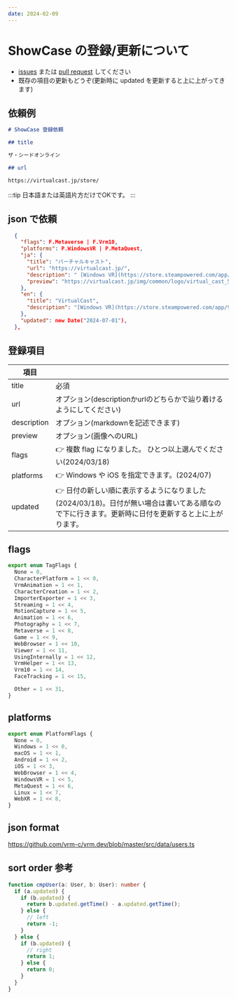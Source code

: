 ```yaml
---
date: 2024-02-09
---
```


# ShowCase の登録/更新について

- [issues](https://github.com/vrm-c/vrm.dev/issues) または [pull request](https://github.com/vrm-c/vrm.dev/pulls) してください
- 既存の項目の更新もどうぞ(更新時に updated を更新すると上に上がってきます)

## 依頼例

```md
# ShowCase 登録依頼

## title

ザ・シードオンライン

## url

https://virtualcast.jp/store/
```

:::tip 日本語または英語片方だけでOKです。
:::

## json で依頼

```json
  {
    "flags": F.Metaverse | F.Vrm10,
    "platforms": P.WindowsVR | P.MetaQuest,
    "ja": {
      "title": "バーチャルキャスト",
      "url": "https://virtualcast.jp/",
      "description": " [Windows VR](https://store.steampowered.com/app/947890/VirtualCast/), [Oculus Quest](https://www.oculus.com/experiences/quest/4174249979259348/)",
      "preview": "https://virtualcast.jp/img/common/logo/virtual_cast_570_270_white.png"
    },
    "en": {
      "title": "VirtualCast",
      "description": "[Windows VR](https://store.steampowered.com/app/947890/VirtualCast/), [Oculus Quest](https://www.oculus.com/experiences/quest/4174249979259348/)",
    },
    "updated": new Date("2024-07-01"),
  },
```

## 登録項目

| 項目        |                                                                                                                                                   |
| ----------- | ------------------------------------------------------------------------------------------------------------------------------------------------- |
| title       | 必須                                                                                                                                              |
| url         | オプション(descriptionかurlのどちらかで辿り着けるようにしてください)                                                                              |
| description | オプション(markdownを記述できます)                                                                                                                |
| preview     | オプション(画像へのURL)                                                                                                                           |
| flags       | 👉 複数 flag になりました。 ひとつ以上選んでください(2024/03/18)                                                                                  |
| platforms   | 👉 Windows や iOS を指定できます。(2024/07)                                                                                                       |
| updated     | 👉 日付の新しい順に表示するようになりました(2024/03/18)。日付が無い場合は書いてある順なので下に行きます。更新時に日付を更新すると上に上がります。 |

## flags

```typescript
export enum TagFlags {
  None = 0,
  CharacterPlatform = 1 << 0,
  VrmAnimation = 1 << 1,
  CharacterCreation = 1 << 2,
  ImporterExporter = 1 << 3,
  Streaming = 1 << 4,
  MotionCapture = 1 << 5,
  Animation = 1 << 6,
  Photography = 1 << 7,
  Metaverse = 1 << 8,
  Game = 1 << 9,
  WebBrowser = 1 << 10,
  Viewer = 1 << 11,
  UsingInternally = 1 << 12,
  VrmHelper = 1 << 13,
  Vrm10 = 1 << 14,
  FaceTracking = 1 << 15,

  Other = 1 << 31,
}
```

## platforms

```typescript
export enum PlatformFlags {
  None = 0,
  Windows = 1 << 0,
  macOS = 1 << 1,
  Android = 1 << 2,
  iOS = 1 << 3,
  WebBrowser = 1 << 4,
  WindowsVR = 1 << 5,
  MetaQuest = 1 << 6,
  Linux = 1 << 7,
  WebXR = 1 << 8,
}
```

## json format

https://github.com/vrm-c/vrm.dev/blob/master/src/data/users.ts

## sort order 参考

```ts
function cmpUser(a: User, b: User): number {
  if (a.updated) {
    if (b.updated) {
      return b.updated.getTime() - a.updated.getTime();
    } else {
      // left
      return -1;
    }
  } else {
    if (b.updated) {
      // right
      return 1;
    } else {
      return 0;
    }
  }
}
```
